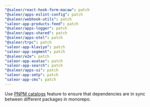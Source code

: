 ```yaml
---
"@saleor/react-hook-form-macaw": patch
"@saleor/apps-eslint-config": patch
"@saleor/webhook-utils": patch
"saleor-app-products-feed": patch
"@saleor/apps-logger": patch
"@saleor/apps-shared": patch
"@saleor/apps-otel": patch
"@saleor/trpc": patch
"saleor-app-klaviyo": patch
"saleor-app-segment": patch
"@saleor/e2e": patch
"saleor-app-avatax": patch
"saleor-app-search": patch
"@saleor/apps-ui": patch
"saleor-app-smtp": patch
"saleor-app-cms": patch
---
```


Use [PNPM catalogs](https://pnpm.io/catalogs) feature to ensure that dependencies are in sync between different packages in monorepo.
